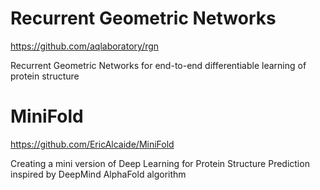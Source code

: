 # Recurrent Geometric Networks

https://github.com/aqlaboratory/rgn

Recurrent Geometric Networks for end-to-end differentiable learning of protein structure

# MiniFold

https://github.com/EricAlcaide/MiniFold

Creating a mini version of Deep Learning for Protein Structure Prediction inspired by DeepMind AlphaFold algorithm


